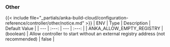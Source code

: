 

### Other
{{< include file="_partials/anka-build-cloud/configuration-reference/controller/other/notice.md" >}}
| ENV | Type | Description | Default Value |
| --- | :---: | --- | :---: |
| ANKA_ALLOW_EMPTY_REGISTRY | (boolean) | Allow controller to start without an external registry address (not recommended) | false |
